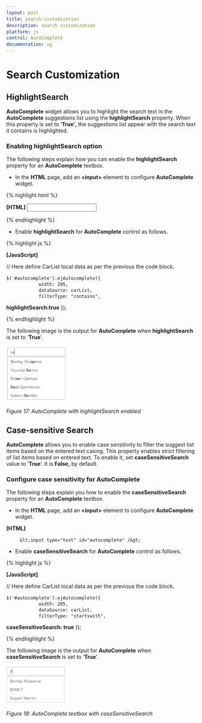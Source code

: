 ```yaml
---
layout: post
title: search-customization
description: search customization
platform: js
control: AutoComplete
documentation: ug
---
```


# Search Customization

## HighlightSearch

**AutoComplete** widget allows you to highlight the search text in the **AutoComplete** suggestions list using the **highlightSearch** property. When this property is set to ‘**True**’**,** the suggestions list appear with the search text it contains is highlighted.

### Enabling highlightSearch option

The following steps explain how you can enable the **highlightSearch** property for an **AutoComplete** textbox.

* In the **HTML** page, add an **&lt;input&gt;** element to configure **AutoComplete** widget.



{% highlight html %}

**[HTML]**
         <input type="text" id="autocomplete" />


{% endhighlight %}



* Enable **highlightSearch** for **AutoComplete** control as follows.



{% highlight js %}

**[JavaScript]**

// Here define CarList local data as per the previous the code block.

    $('#autocomplete').ejAutocomplete({
                width: 205,
                dataSource: carList,
                filterType: "contains",
**highlightSearch:true**
            });



{% endhighlight %}





The following image is the output for **AutoComplete** when **highlightSearch** is set to ‘**True**’.

![](search-customization_images\search-customization_img1.png)

_Figure 17: AutoComplete with highlightSearch enabled_

## Case-sensitive Search

**AutoComplete** allows you to enable case sensitivity to filter the suggest list items based on the entered text casing. This property enables strict filtering of list items based on entered text. To enable it, set **caseSensitiveSearch** value to ‘**True**’. It is **False,** by default.

### Configure case sensitivity for AutoComplete

The following steps explain you how to enable the **caseSensitiveSearch** property for an **AutoComplete** textbox.

* In the **HTML** page, add an **&lt;input&gt;** element to configure **AutoComplete** widget.



**[HTML]**

         &lt;input type="text" id="autocomplete" /&gt;



* Enable **caseSensitiveSearch** for **AutoComplete** control as follows.



{% highlight js %}

**[JavaScript]**

// Here define CarList local data as per the previous the code block.

    $('#autocomplete').ejAutocomplete({
                width: 205,
                dataSource: carList,
                filterType: "startswith",
**caseSensitiveSearch: true**
            });



{% endhighlight %}





The following image is the output for **AutoComplete** when **caseSensitiveSearch** is set to ‘**True**’.

![](search-customization_images\search-customization_img2.png)

_Figure 18: AutoComplete textbox with caseSensitiveSearch_

